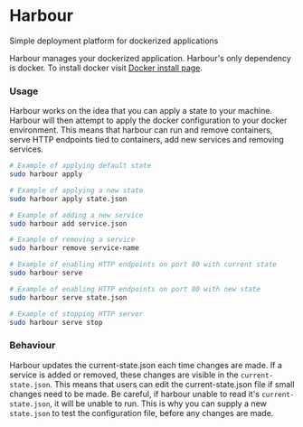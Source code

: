# Harbour
Simple deployment platform for dockerized applications

Harbour manages your dockerized application. Harbour's only dependency is docker. To install docker visit [Docker install page](https://docs.docker.com/engine/install/).

### Usage

Harbour works on the idea that you can apply a state to your machine. Harbour will then attempt to apply the docker configuration to your docker environment. This means that harbour can run and remove containers, serve HTTP endpoints tied to containers, add new services and removing services.

```bash
# Example of applying default state
sudo harbour apply

# Example of applying a new state
sudo harbour apply state.json

# Example of adding a new service
sudo harbour add service.json

# Example of removing a service
sudo harbour remove service-name

# Example of enabling HTTP endpoints on port 80 with current state
sudo harbour serve

# Example of enabling HTTP endpoints on port 80 with new state
sudo harbour serve state.json

# Example of stopping HTTP server
sudo harbour serve stop
```

### Behaviour

Harbour updates the current-state.json each time changes are made. If a service is added or removed, these changes are visible in the ```current-state.json```. This means that users can edit the current-state.json file if small changes need to be made. Be careful, if harbour  unable to read it's ```current-state.json```, it will be unable to run. This is why you can supply a new ```state.json``` to test the configuration file, before any changes are made.